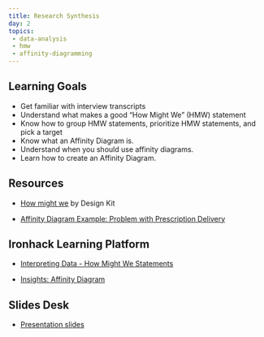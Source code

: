 ```yaml
---
title: Research Synthesis
day: 2
topics:
 - data-analysis
 - hmw
 - affinity-diagramming
---
```


Learning Goals
--------------

- Get familiar with interview transcripts
- Understand what makes a good “How Might We” (HMW) statement
- Know how to group HMW statements, prioritize HMW statements, and pick a target
- Know what an Affinity Diagram is.
- Understand when you should use affinity diagrams.
- Learn how to create an Affinity Diagram.

Resources
---------
- [How might we](http://www.designkit.org/methods/3) by Design Kit

- [Affinity Diagram Example: Problem with Prescription Delivery](https://www.isixsigma.com/tools-templates/affinity-diagram-kj-analysis/an-affinity-for-organized-thinking-a-diagram-with-many-uses/)


Ironhack Learning Platform
--------------------------
- [Interpreting Data - How Might We Statements](http://learn.ironhack.com/#/learning_unit/7019)

- [Insights: Affinity Diagram](http://learn.ironhack.com/#/learning_unit/7016)


Slides Desk
-----------
- [Presentation slides](https://docs.google.com/presentation/d/11bPuLhAj1Mnye2O-2hVBrB0ZDTcsGDxfKD_an4kdW_Y/edit?usp=sharing)
